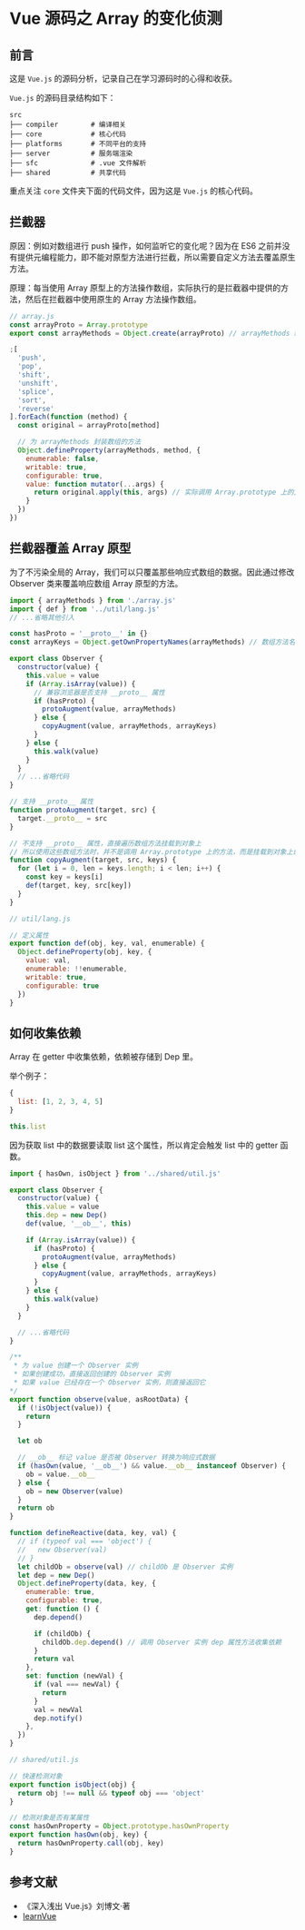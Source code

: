 # Vue 源码之 Array 的变化侦测

## 前言

这是 `Vue.js` 的源码分析，记录自己在学习源码时的心得和收获。

`Vue.js` 的源码目录结构如下：
```
src
├── compiler        # 编译相关 
├── core            # 核心代码 
├── platforms       # 不同平台的支持
├── server          # 服务端渲染
├── sfc             # .vue 文件解析
├── shared          # 共享代码
```

重点关注 `core` 文件夹下面的代码文件，因为这是 `Vue.js` 的核心代码。

## 拦截器

原因：例如对数组进行 push 操作，如何监听它的变化呢？因为在 ES6 之前并没有提供元编程能力，即不能对原型方法进行拦截，所以需要自定义方法去覆盖原生方法。

原理：每当使用 Array 原型上的方法操作数组，实际执行的是拦截器中提供的方法，然后在拦截器中使用原生的 Array 方法操作数组。

```js
// array.js
const arrayProto = Array.prototype
export const arrayMethods = Object.create(arrayProto) // arrayMethods 继承自 Array.prototype

;[
  'push',
  'pop',
  'shift',
  'unshift',
  'splice',
  'sort',
  'reverse'
].forEach(function (method) {
  const original = arrayProto[method]

  // 为 arrayMethods 封装数组的方法
  Object.defineProperty(arrayMethods, method, {
    enumerable: false,
    writable: true,
    configurable: true,
    value: function mutator(...args) {
      return original.apply(this, args) // 实际调用 Array.prototype 上的方法
    }
  })
})
```

## 拦截器覆盖 Array 原型

为了不污染全局的 Array，我们可以只覆盖那些响应式数组的数据。因此通过修改 Observer 类来覆盖响应数组 Array 原型的方法。
```js
import { arrayMethods } from './array.js'
import { def } from '../util/lang.js'
// ...省略其他引入

const hasProto = '__proto__' in {}
const arrayKeys = Object.getOwnPropertyNames(arrayMethods) // 数组方法名称列表

export class Observer {
  constructor(value) {
    this.value = value
    if (Array.isArray(value)) {
      // 兼容浏览器是否支持 __proto__ 属性
      if (hasProto) {
        protoAugment(value, arrayMethods)
      } else {
        copyAugment(value, arrayMethods, arrayKeys)
      }
    } else {
      this.walk(value)
    }
  }
  // ...省略代码
}

// 支持 __proto__ 属性
function protoAugment(target, src) {
  target.__proto__ = src
}

// 不支持 __proto__ 属性，直接遍历数组方法挂载到对象上
// 所以使用这些数组方法时，并不是调用 Array.prototype 上的方法，而是挂载到对象上的方法，即拦截器的方法
function copyAugment(target, src, keys) {
  for (let i = 0, len = keys.length; i < len; i++) {
    const key = keys[i]
    def(target, key, src[key])
  }
}
```
```js
// util/lang.js

// 定义属性
export function def(obj, key, val, enumerable) {
  Object.defineProperty(obj, key, {
    value: val,
    enumerable: !!enumerable,
    writable: true,
    configurable: true
  })
}
```

## 如何收集依赖

Array 在 getter 中收集依赖，依赖被存储到 Dep 里。

举个例子：
```js
{
  list: [1, 2, 3, 4, 5]
}

this.list
```

因为获取 list 中的数据要读取 list 这个属性，所以肯定会触发 list 中的 getter 函数。
```js
import { hasOwn, isObject } from '../shared/util.js'

export class Observer {
  constructor(value) {
    this.value = value
    this.dep = new Dep()
    def(value, '__ob__', this)

    if (Array.isArray(value)) {
      if (hasProto) {
        protoAugment(value, arrayMethods)
      } else {
        copyAugment(value, arrayMethods, arrayKeys)
      }
    } else {
      this.walk(value)
    }
  }

  // ...省略代码
}

/**
 * 为 value 创建一个 Observer 实例
 * 如果创建成功，直接返回创建的 Observer 实例
 * 如果 value 已经存在一个 Observer 实例，则直接返回它
*/
export function observe(value, asRootData) {
  if (!isObject(value)) {
    return
  }

  let ob

  // __ob__ 标记 value 是否被 Observer 转换为响应式数据
  if (hasOwn(value, '__ob__') && value.__ob__ instanceof Observer) {
    ob = value.__ob__
  } else {
    ob = new Observer(value)
  }
  return ob
}

function defineReactive(data, key, val) {
  // if (typeof val === 'object') {
  //   new Observer(val)
  // }
  let childOb = observe(val) // childOb 是 Observer 实例
  let dep = new Dep()
  Object.defineProperty(data, key, {
    enumerable: true,
    configurable: true,
    get: function () {
      dep.depend()

      if (childOb) {
        childOb.dep.depend() // 调用 Observer 实例 dep 属性方法收集依赖
      }
      return val
    },
    set: function (newVal) {
      if (val === newVal) {
        return
      }
      val = newVal
      dep.notify()
    },
  })
}
```
```js
// shared/util.js

// 快速检测对象
export function isObject(obj) {
  return obj !== null && typeof obj === 'object'
}

// 检测对象是否有某属性
const hasOwnProperty = Object.prototype.hasOwnProperty
export function hasOwn(obj, key) {
  return hasOwnProperty.call(obj, key)
}
```

## 参考文献

- 《深入浅出 Vue.js》刘博文·著
- [learnVue](https://github.com/answershuto/learnVue)